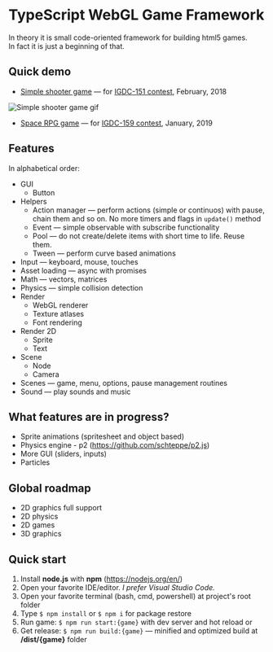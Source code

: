 # TypeScript WebGL Game Framework

In theory it is small code-oriented framework for building html5 games.  
In fact it is just a beginning of that.

## Quick demo
* [Simple shooter game](https://perfectdaemon.github.io/151/index.html) — for [IGDC-151 contest](http://igdc.ru/igdc_top.php?konkurs=151), February, 2018

![Simple shooter game gif](https://github.com/perfectdaemon/ts-game/raw/master/promo/3_2.gif)
* [Space RPG game](https://perfectdaemon.github.io/159/index.html) — for [IGDC-159 contest](http://igdc.ru/igdc_top.php?konkurs=159), January, 2019

## Features
In alphabetical order:
* GUI
  * Button
* Helpers
  * Action manager — perform actions (simple or continuos) with pause, chain them and so on. No more timers and flags in `update()` method
  * Event — simple observable with subscribe functionality
  * Pool — do not create/delete items with short time to life. Reuse them.
  * Tween — perform curve based animations
* Input — keyboard, mouse, touches
* Asset loading — async with promises
* Math — vectors, matrices
* Physics — simple collision detection
* Render
  * WebGL renderer
  * Texture atlases
  * Font rendering
* Render 2D
  * Sprite
  * Text
* Scene
  * Node
  * Camera
* Scenes — game, menu, options, pause management routines
* Sound — play sounds and music

## What features are in progress?
* Sprite animations (spritesheet and object based)
* Physics engine - p2 (https://github.com/schteppe/p2.js)
* More GUI (sliders, inputs)
* Particles

## Global roadmap
* 2D graphics full support
* 2D physics
* 2D games
* 3D graphics

## Quick start

1. Install **node.js** with **npm** (https://nodejs.org/en/)
1. Open your favorite IDE/editor. *I prefer Visual Studio Code.*
1. Open your favorite terminal (bash, cmd, powershell) at project's root folder
1. Type ``` $ npm install ``` or ```$ npm i``` for package restore
1. Run game: ``` $ npm run start:{game} ``` with dev server and hot reload
or
1. Get release: ```$ npm run build:{game}``` — minified and optimized build at **/dist/{game}** folder
